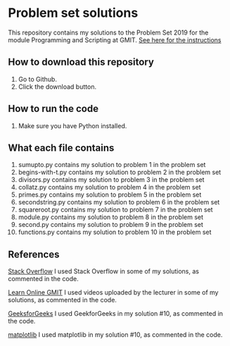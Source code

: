 # Problem set solutions

This repository contains my solutions to the Problem Set 2019 for the module Programming and Scripting at GMIT.
[See here for the instructions](https://github.com/ianmcloughlin/problems-pands-2019/raw/master/problems.pdf)


## How to download this repository

1. Go to Github.
2. Click the download button.

## How to run the code

1. Make sure you have Python installed.

## What each file contains

1. sumupto.py contains my solution to problem 1 in the problem set
2. begins-with-t.py contains my solution to problem 2 in the problem set
3. divisors.py contains my solution to problem 3 in the problem set
4. collatz.py contains my solution to problem 4 in the problem set
5. primes.py contains my solution to problem 5 in the problem set
6. secondstring.py contains my solution to problem 6 in the problem set
7. squareroot.py contains my solution to problem 7 in the problem set
8. module.py contains my solution to problem 8 in the problem set
9. second.py contains my solution to problem 9 in the problem set
10. functions.py contains my solution to problem 10 in the problem set

## References
[Stack Overflow](https://stackoverflow.com/) I used Stack Overflow in some of my solutions, as commented in the code.

[Learn Online GMIT](https://learnonline.gmit.ie/course/view.php?id=1588#section-0) I used videos uploaded by the lecturer in some of my solutions, as commented in the code.

[GeeksforGeeks](https://www.geeksforgeeks.org/) I used GeekforGeeks in my solution #10, as commented in the code.

[matplotlib](https://matplotlib.org/index.html) I used matplotlib in my solution #10, as commented in the code.
